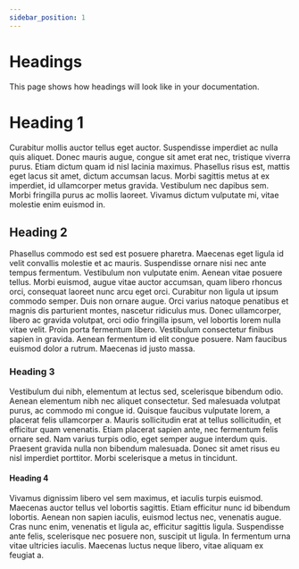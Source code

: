 ```yaml
---
sidebar_position: 1
---
```


# Headings

This page shows how headings will look like in your documentation.

# Heading 1

Curabitur mollis auctor tellus eget auctor. Suspendisse imperdiet ac nulla quis aliquet. Donec mauris augue, congue sit amet erat nec, tristique viverra purus. Etiam dictum quam id nisl lacinia maximus. Phasellus risus est, mattis eget lacus sit amet, dictum accumsan lacus. Morbi sagittis metus at ex imperdiet, id ullamcorper metus gravida. Vestibulum nec dapibus sem. Morbi fringilla purus ac mollis laoreet. Vivamus dictum vulputate mi, vitae molestie enim euismod in.

## Heading 2

Phasellus commodo est sed est posuere pharetra. Maecenas eget ligula id velit convallis molestie et ac mauris. Suspendisse ornare nisi nec ante tempus fermentum. Vestibulum non vulputate enim. Aenean vitae posuere tellus. Morbi euismod, augue vitae auctor accumsan, quam libero rhoncus orci, consequat laoreet nunc arcu eget orci. Curabitur non ligula ut ipsum commodo semper. Duis non ornare augue. Orci varius natoque penatibus et magnis dis parturient montes, nascetur ridiculus mus. Donec ullamcorper, libero ac gravida volutpat, orci odio fringilla ipsum, vel lobortis lorem nulla vitae velit. Proin porta fermentum libero. Vestibulum consectetur finibus sapien in gravida. Aenean fermentum id elit congue posuere. Nam faucibus euismod dolor a rutrum. Maecenas id justo massa.

### Heading 3

Vestibulum dui nibh, elementum at lectus sed, scelerisque bibendum odio. Aenean elementum nibh nec aliquet consectetur. Sed malesuada volutpat purus, ac commodo mi congue id. Quisque faucibus vulputate lorem, a placerat felis ullamcorper a. Mauris sollicitudin erat at tellus sollicitudin, et efficitur quam venenatis. Etiam placerat sapien ante, nec fermentum felis ornare sed. Nam varius turpis odio, eget semper augue interdum quis. Praesent gravida nulla non bibendum malesuada. Donec sit amet risus eu nisl imperdiet porttitor. Morbi scelerisque a metus in tincidunt.

#### Heading 4

Vivamus dignissim libero vel sem maximus, et iaculis turpis euismod. Maecenas auctor tellus vel lobortis sagittis. Etiam efficitur nunc id bibendum lobortis. Aenean non sapien iaculis, euismod lectus nec, venenatis augue. Cras nunc enim, venenatis et ligula ac, efficitur sagittis ligula. Suspendisse ante felis, scelerisque nec posuere non, suscipit ut ligula. In fermentum urna vitae ultricies iaculis. Maecenas luctus neque libero, vitae aliquam ex feugiat a.